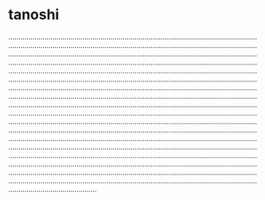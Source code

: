 # tanoshi

....................................................................................................................................................................................................................................................................................................................................................................................................................................................................................................................................................................................................................................................................................................................................................................................................................................................................................................................................................................................................................................................................................................................................................................................................................................................................................................................................................................................................................................................................................................................................................................................................................................................................................................................................................................................................................................................................................................................................................................................................................................................................................................................................................................................................................................................................................................................................................................